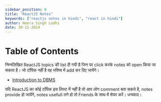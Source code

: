 ```yaml
---
sidebar_position: 0
title: "ReactJS Notes"
keywords: ["reactjs notes in hindi", "react in hindi"]
author: Heera Singh Lodhi
date: 30-11-2024
---
```


# Table of Contents

निम्नलिखित ReactJS topics की list दी गयी है जिन पर click करके notes को open किया जा सकता है। जो टॉपिक नहीं है वह भविष्य में add कर दिए जायेंगे।

- [Introduction to DBMS](./introduction-to-dbms)

यदि ReactJS का कोई टॉपिक इस लिस्ट में नहीं है तो आप लोग comment बता सकते है, notes provide हो जायेंगे, notes usefull लगे हो तो Friends के साथ में शेयर करें। धन्यवाद।

